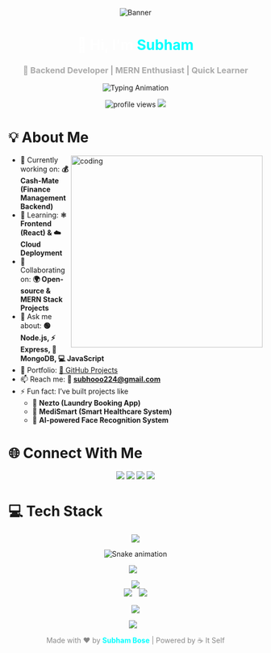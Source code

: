 <p align="center">
  <img src="https://capsule-render.vercel.app/api?type=waving&color=00FFFF&height=250&section=header&text=Subham+Bose&fontSize=45&fontColor=000000&animation=fadeIn" alt="Banner" />
</p>
<h1 align="center" style="color:#ffffff">👋 Hi, I'm <span style="color:#00ffff">Subham</span></h1>
<h3 align="center" style="color:#aaaaaa">🚀 Backend Developer | MERN Enthusiast | Quick Learner</h3>

<p align="center">
  <img src="https://readme-typing-svg.demolab.com?font=Fira+Code&weight=500&pause=1000&color=00FFFF&center=true&vCenter=true&width=600&lines=Backend+Developer;MERN+Stack+Developer;BCA+Student;Node.js+%7C+Express+%7C+MongoDB;Turning+ideas+into+code" alt="Typing Animation" />
</p>

<p align="center">
  <img src="https://komarev.com/ghpvc/?username=subham&label=Profile%20views&color=00FFFF&style=flat-square" alt="profile views" />
  <a href="https://twitter.com/subhooo224">
    <img src="https://img.shields.io/twitter/follow/subhooo224?logo=twitter&style=flat-square&color=00acee" />
  </a>
</p>
<h1 align="left">💡 <b>About Me</b></h1>

<img align="right" src="https://media3.giphy.com/media/v1.Y2lkPTc5MGI3NjExNWJiY3g2Z3JuNG1wcXQ4ODFjOWNoYTMyZnlpMnNod2d4OWw0d3YzNCZlcD12MV9pbnRlcm5hbF9naWZfYnlfaWQmY3Q9Zw/26tn33aiTi1jkl6H6/giphy.gif" alt="coding" width="380"/>

- 🔭 Currently working on: **💰 Cash-Mate (Finance Management Backend)**
- 🌱 Learning: **⚛️ Frontend (React) & ☁️ Cloud Deployment**
- 🤝 Collaborating on: **🌍 Open-source & MERN Stack Projects**
- 💬 Ask me about: **🟢 Node.js, ⚡ Express, 🍃 MongoDB, 💻 JavaScript**
- 💼 Portfolio: [📂 GitHub Projects](https://github.com/XHLEIK)
- 📫 Reach me: **📧 subhooo224@gmail.com**
- ⚡ Fun fact: I’ve built projects like  
   - 🧺 **Nezto (Laundry Booking App)**  
   - 🏥 **MediSmart (Smart Healthcare System)**  
   - 🤖 **AI-powered Face Recognition System**



# 🌐 Connect With Me

<p align="center">
  <a href="https://facebook.com/https://www.facebook.com/suvam.bose629"><img src="https://img.icons8.com/ios-filled/30/00FFFF/facebook-new.png"/></a>
  <a href="https://instagram.com/https://www.instagram.com/subhambose36/"><img src="https://img.icons8.com/ios-filled/30/ff69b4/instagram-new.png"/></a>
  <a href="https://linkedin.com/in/https://www.linkedin.com/in/subham-bose-ba4130350/"><img src="https://img.icons8.com/ios-filled/30/00FFFF/linkedin.png"/></a>
  <a href="mailto:subhooo224@gmail.com"><img src="https://img.icons8.com/ios-filled/30/D14836/gmail.png"/></a>
</p>


# 💻 Tech Stack

<p align="center">
  <img src="https://skillicons.dev/icons?i=html,css,js,ts,java,react,nodejs,express,mongodb,mysql,postgres,angular,tailwind,figma,python,php,c,cpp,opencv,git,github,vite,bootstrap,vercel,firebase,aws&theme=dark" />
</p>


<div align="center">
  <img src="https://profile-readme-generator.com/assets/snake.svg" alt="Snake animation" />
</div>
<p align="center">
  <!-- Trophies and Top Contributed Repo on same line -->
  <img src="https://github-profile-trophy.vercel.app/?username=XHLEIK&theme=algolia&no-frame=false&no-bg=false&margin-w=4" style="display:inline-block; margin-right:10px;"/>
</p>

<p align="center">
  <!-- GitHub Stats -->
  <img src="https://github-readme-stats.vercel.app/api?username=XHLEIK&theme=jolly&hide_border=false&include_all_commits=true&count_private=true"/><br/>
  <img src="https://nirzak-streak-stats.vercel.app/?user=XHLEIK&theme=jolly&hide_border=false" style="display:inline-block; margin-right:10px;"/>
  <img src="https://github-readme-stats.vercel.app/api/top-langs/?username=XHLEIK&theme=jolly&hide_border=false&include_all_commits=true&count_private=true&layout=compact" style="display:inline-block;"/>
</p>
<p align="center">
    <img src="https://github-contributor-stats.vercel.app/api?username=XHLEIK&limit=5&theme=highcontrast&combine_all_yearly_contributions=true" style="display:inline-block;"/>
</p>


<p align="center">
  <!-- Random Dev Quote -->
  <img src="https://quotes-github-readme.vercel.app/api?type=horizontal&theme=tokyonight" style="display:inline-block; margin-right:10px;"/>
  <!-- Visit Count -->

</p>



<p align="center" style="color:#888888">
  Made with ❤️ by <strong style="color:#00FFFF">Subham Bose</strong> | Powered by ☕ It Self
</p>

<!-- Proudly created with GPRM ( https://gprm.itsvg.in ) -->
